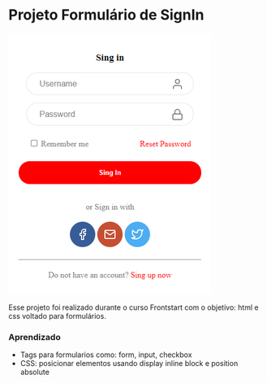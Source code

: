 # Projeto Formulário de SignIn

![Projeto Preview](https://github.com/Gabrriiel/signinform/blob/master/assets/tela.PNG?raw=true)

Esse projeto foi realizado durante o curso Frontstart com o objetivo: html e css voltado para formulários.

### Aprendizado 
- Tags para formularios como: form, input, checkbox
- CSS: posicionar elementos usando display inline block e position absolute